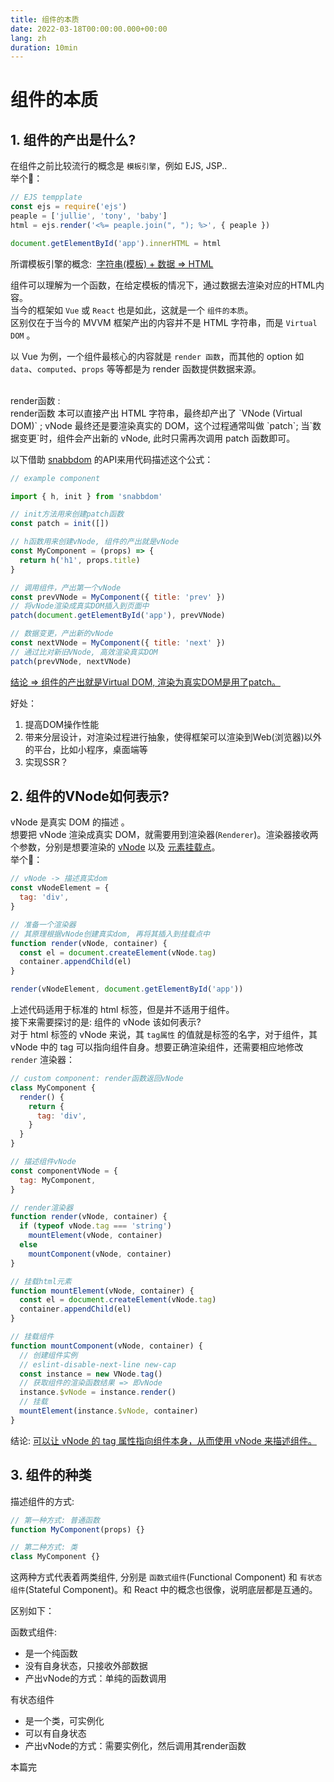 ```yaml
---
title: 组件的本质
date: 2022-03-18T00:00:00.000+00:00
lang: zh
duration: 10min
---
```


# 组件的本质

## 1. 组件的产出是什么?
在组件之前比较流行的概念是 `模板引擎`，例如 EJS, JSP..  
举个🌰：

```js
// EJS tempplate
const ejs = require('ejs')
peaple = ['jullie', 'tony', 'baby']
html = ejs.render('<%= peaple.join(", "); %>', { peaple })

document.getElementById('app').innerHTML = html
```

所谓模板引擎的概念: &nbsp;<u>字符串(模板) + 数据 ⇒ HTML</u>

组件可以理解为一个函数，在给定模板的情况下，通过数据去渲染对应的HTML内容。  
当今的框架如 `Vue` 或 `React` 也是如此，这就是一个 `组件的本质`。  
区别仅在于当今的 MVVM 框架产出的内容并不是 HTML 字符串，而是 `Virtual DOM` 。

以 Vue 为例，一个组件最核心的内容就是 `render 函数`，而其他的 option 如 `data`、`computed`、`props` 等等都是为 render 函数提供数据来源。

<br />
<enhance-tag>render函数</enhance-tag> : 
<br />
render函数 本可以直接产出 HTML 字符串，最终却产出了 `VNode (Virtual DOM)` ;  
vNode 最终还是要渲染真实的 DOM，这个过程通常叫做 `patch`;  
当`数据变更`时，组件会产出新的 vNode, 此时只需再次调用 patch 函数即可。

以下借助 [snabbdom](https://github.com/snabbdom/snabbdom) 的API来用代码描述这个公式：

```js
// example component

import { h, init } from 'snabbdom'

// init方法用来创建patch函数
const patch = init([])

// h函数用来创建vNode, 组件的产出就是vNode
const MyComponent = (props) => {
  return h('h1', props.title)
}

// 调用组件，产出第一个vNode
const prevVNode = MyComponent({ title: 'prev' })
// 将vNode渲染成真实DOM插入到页面中
patch(document.getElementById('app'), prevVNode)

// 数据变更，产出新的vNode
const nextVNode = MyComponent({ title: 'next' })
// 通过比对新旧VNode, 高效渲染真实DOM
patch(prevVNode, nextVNode)
```

<u>结论 ⇒ 组件的产出就是Virtual DOM, 渲染为真实DOM是用了patch。</u>  

好处：
1. 提高DOM操作性能
2. 带来分层设计，对渲染过程进行抽象，使得框架可以渲染到Web(浏览器)以外的平台，比如小程序，桌面端等
3. 实现SSR？

## 2. 组件的VNode如何表示?
vNode 是真实 DOM 的描述 。  
想要把 vNode 渲染成真实 DOM，就需要用到渲染器(`Renderer`)。渲染器接收两个参数，分别是想要渲染的 <u>vNode</u> 以及 <u>元素挂载点</u>。  
举个🌰：  

```js
// vNode -> 描述真实dom
const vNodeElement = {
  tag: 'div',
}

// 准备一个渲染器
// 其原理根据vNode创建真实dom, 再将其插入到挂载点中
function render(vNode, container) {
  const el = document.createElement(vNode.tag)
  container.appendChild(el)
}

render(vNodeElement, document.getElementById('app'))
```

上述代码适用于标准的 html 标签，但是并不适用于组件。  
接下来需要探讨的是: 组件的 vNode 该如何表示?  
对于 html 标签的 vNode 来说，其 `tag属性` 的值就是标签的名字，对于组件，其 vNode 中的 tag 可以指向组件自身。想要正确渲染组件，还需要相应地修改  `render` 渲染器：

```js
// custom component: render函数返回vNode
class MyComponent {
  render() {
    return {
      tag: 'div',
    }
  }
}

// 描述组件vNode
const componentVNode = {
  tag: MyComponent,
}

// render渲染器
function render(vNode, container) {
  if (typeof vNode.tag === 'string')
    mountElement(vNode, container)
  else
    mountComponent(vNode, container)
}

// 挂载html元素
function mountElement(vNode, container) {
  const el = document.createElement(vNode.tag)
  container.appendChild(el)
}

// 挂载组件
function mountComponent(vNode, container) {
  // 创建组件实例
  // eslint-disable-next-line new-cap
  const instance = new VNode.tag()
  // 获取组件的渲染函数结果 => 即vNode
  instance.$vNode = instance.render()
  // 挂载
  mountElement(instance.$vNode, container)
}
```

结论: <u>可以让 vNode 的 tag 属性指向组件本身，从而使用 vNode 来描述组件。</u>

## 3. 组件的种类
描述组件的方式:

```js
// 第一种方式: 普通函数
function MyComponent(props) {}

// 第二种方式: 类
class MyComponent {}
```

这两种方式代表着两类组件, 分别是 `函数式组件`(Functional Component) 和 `有状态组件`(Stateful Component)。和 React 中的概念也很像，说明底层都是互通的。

区别如下：

函数式组件:

* 是一个纯函数
* 没有自身状态，只接收外部数据
* 产出vNode的方式：单纯的函数调用

有状态组件

- 是一个类，可实例化
- 可以有自身状态
- 产出vNode的方式：需要实例化，然后调用其render函数

本篇完